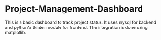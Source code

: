 # Project-Management-Dashboard
This is a basic dashboard to track project status. It uses mysql for backend and python's tkinter module for frontend. The integration is done using matplotlib.
